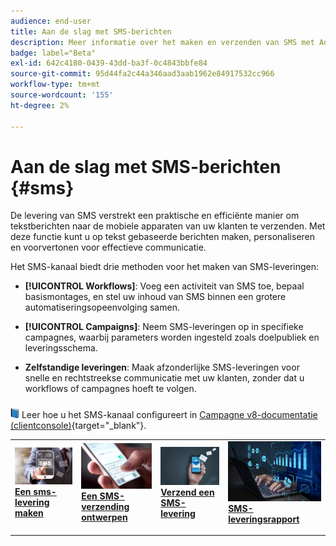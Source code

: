 ```yaml
---
audience: end-user
title: Aan de slag met SMS-berichten
description: Meer informatie over het maken en verzenden van SMS met Adobe Campaign Web
badge: label="Beta"
exl-id: 642c4180-0439-43dd-ba3f-0c4843bbfe84
source-git-commit: 95d44fa2c44a346aad3aab1962e84917532cc966
workflow-type: tm+mt
source-wordcount: '155'
ht-degree: 2%

---
```


# Aan de slag met SMS-berichten {#sms}

De levering van SMS verstrekt een praktische en efficiënte manier om tekstberichten naar de mobiele apparaten van uw klanten te verzenden. Met deze functie kunt u op tekst gebaseerde berichten maken, personaliseren en voorvertonen voor effectieve communicatie.

Het SMS-kanaal biedt drie methoden voor het maken van SMS-leveringen:

* **[!UICONTROL Workflows]**: Voeg een activiteit van SMS toe, bepaal basismontages, en stel uw inhoud van SMS binnen een grotere automatiseringsopeenvolging samen.

* **[!UICONTROL Campaigns]**: Neem SMS-leveringen op in specifieke campagnes, waarbij parameters worden ingesteld zoals doelpubliek en leveringsschema.

* **Zelfstandige leveringen**: Maak afzonderlijke SMS-leveringen voor snelle en rechtstreekse communicatie met uw klanten, zonder dat u workflows of campagnes hoeft te volgen.

![](../assets/do-not-localize/book.png) Leer hoe u het SMS-kanaal configureert in [Campagne v8-documentatie (clientconsole)](https://experienceleague.adobe.com/docs/campaign/campaign-v8/campaigns/send/sms.html){target="_blank"}.

<table style="table-layout:fixed"><tr style="border: 0;">
<td>
<a href="create-sms.md">
<img alt="Lood" src="assets/do-not-localize/create_sms.png">
</a>
<div><a href="create-sms.md"><strong>Een sms-levering maken</strong>
</div>
<p>
</td>
<td>
<a href="content-sms.md">
<img alt="Onfrequent" src="assets/do-not-localize/design_sms.png">
</a>
<div>
<a href="content-sms.md"><strong>Een SMS-verzending ontwerpen<strong></strong></a>
</div>
<p></td>
<td>
<a href="send-sms.md">
<img alt="Validatie" src="assets/do-not-localize/send_sms.png">
</a>
<div>
<a href="send-sms.md"><strong>Verzend een SMS-levering</strong></a>
</div>
<p>
</td>
<td>
<a href="send-sms.md">
<img alt="Validatie" src="assets/do-not-localize/report_sms.jpeg">
</a>
<div>
<a href="send-sms.md"><strong>SMS-leveringsrapport</strong></a>
</div>
<p>
</td>
</tr></table>
